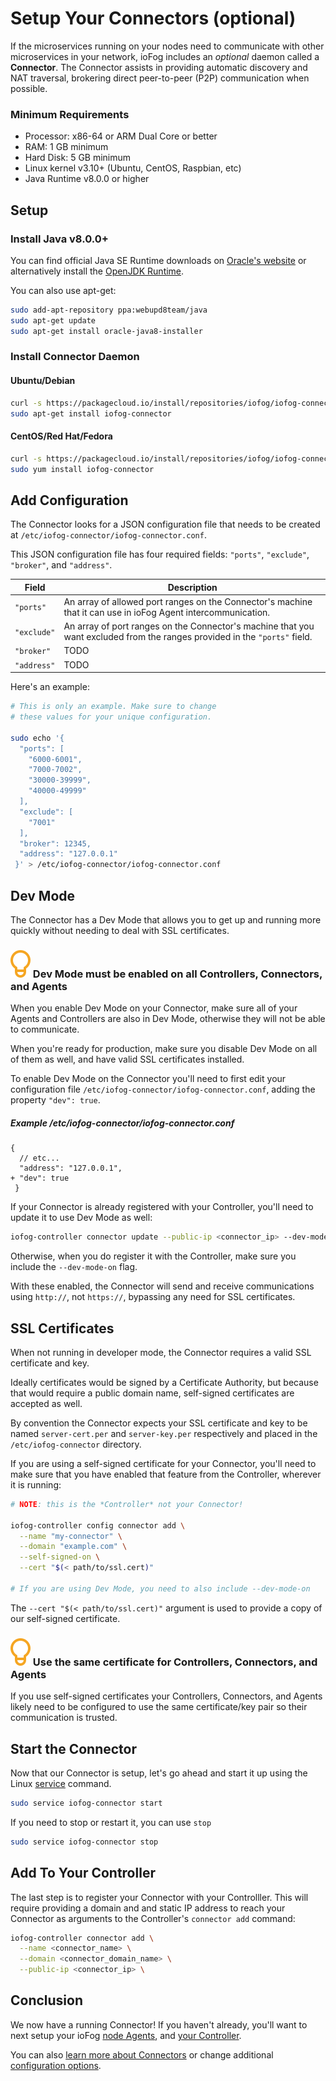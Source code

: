 # Setup Your Connectors (optional)
If the microservices running on your nodes need to communicate with other microservices in your network, ioFog includes an *_optional_* daemon called a **Connector**. The Connector assists in providing automatic discovery and NAT traversal, brokering direct peer-to-peer (P2P) communication when possible.

### Minimum Requirements
  - Processor: x86-64 or ARM Dual Core or better
  - RAM: 1 GB minimum
  - Hard Disk: 5 GB minimum
  - Linux kernel v3.10+ (Ubuntu, CentOS, Raspbian, etc)
  - Java Runtime v8.0.0 or higher

## Setup
### Install Java v8.0.0+
You can find official Java SE Runtime downloads on [Oracle's website](https://www.oracle.com/technetwork/java/javase/downloads/jre8-downloads-2133155.html) or alternatively install the [OpenJDK Runtime](http://openjdk.java.net/install/).

You can also use apt-get:

```sh
sudo add-apt-repository ppa:webupd8team/java
sudo apt-get update
sudo apt-get install oracle-java8-installer
```

### Install Connector Daemon
#### Ubuntu/Debian
```sh
curl -s https://packagecloud.io/install/repositories/iofog/iofog-connector/script.deb.sh | sudo bash
sudo apt-get install iofog-connector
```

#### CentOS/Red Hat/Fedora
```sh
curl -s https://packagecloud.io/install/repositories/iofog/iofog-connector/script.rpm.sh | sudo bash
sudo yum install iofog-connector
```

## Add Configuration
The Connector looks for a JSON configuration file that needs to be created at `/etc/iofog-connector/iofog-connector.conf`.

This JSON configuration file has four required fields: `"ports"`, `"exclude"`, `"broker"`, and `"address"`.

| Field | Description |
| ----- | ----------- |
| `"ports"` | An array of allowed port ranges on the Connector's machine that it can use in ioFog Agent intercommunication. |
| `"exclude"` | An array of port ranges on the Connector's machine that you want excluded from the ranges provided in the `"ports"` field. |
| `"broker"` | TODO |
| `"address"` | TODO |

Here's an example:

```sh
# This is only an example. Make sure to change
# these values for your unique configuration.

sudo echo '{
  "ports": [
    "6000-6001",
    "7000-7002",
    "30000-39999",
    "40000-49999"
  ],
  "exclude": [
    "7001"
  ],
  "broker": 12345,
  "address": "127.0.0.1"
 }' > /etc/iofog-connector/iofog-connector.conf
 ```

## Dev Mode
The Connector has a Dev Mode that allows you to get up and running more quickly without needing to deal with SSL certificates.

<aside class="notifications tip">
  <h3><img src="/images/icos/ico-tip.svg" alt=""> Dev Mode must be enabled on all Controllers, Connectors, and Agents</h3>
  <p>When you enable Dev Mode on your Connector, make sure all of your Agents and Controllers are also in Dev Mode, otherwise they will not be able to communicate.</p>
  <p>When you're ready for production, make sure you disable Dev Mode on all of them as well, and have valid SSL certificates installed.</p>
</aside>

To enable Dev Mode on the Connector you'll need to first edit your configuration file `/etc/iofog-connector/iofog-connector.conf`, adding the property `"dev": true`.

##### Example /etc/iofog-connector/iofog-connector.conf
```git
{
  // etc...
  "address": "127.0.0.1",
+ "dev": true
 }
 ```

 If your Connector is already registered with your Controller, you'll need to update it to use Dev Mode as well:

 ```sh
 iofog-controller connector update --public-ip <connector_ip> --dev-mode-on
 ```

Otherwise, when you do register it with the Controller, make sure you include the `--dev-mode-on` flag.

With these enabled, the Connector will send and receive communications using `http://`, not `https://`, bypassing any need for SSL certificates.

## SSL Certificates
When not running in developer mode, the Connector requires a valid SSL certificate and key.

Ideally certificates would be signed by a Certificate Authority, but because that would require a public domain name, self-signed certificates are accepted as well.

By convention the Connector expects your SSL certificate and key to be named `server-cert.per` and `server-key.per` respectively and placed in the ` /etc/iofog-connector` directory.

If you are using a self-signed certificate for your Connector, you'll need to make sure that you have enabled that feature from the Controller, wherever it is running:

```sh
# NOTE: this is the *Controller* not your Connector!

iofog-controller config connector add \
  --name "my-connector" \
  --domain "example.com" \
  --self-signed-on \
  --cert "$(< path/to/ssl.cert)"

# If you are using Dev Mode, you need to also include --dev-mode-on
```

The `--cert "$(< path/to/ssl.cert)"` argument is used to provide a copy of our self-signed certificate.

<aside class="notifications tip">
  <h3><img src="/images/icos/ico-tip.svg" alt=""> Use the same certificate for Controllers, Connectors, and Agents</h3>
  <p>If you use self-signed certificates your Controllers, Connectors, and Agents likely need to be configured to use the same certificate/key pair so their communication is trusted.</p>
</aside>

## Start the Connector
Now that our Connector is setup, let's go ahead and start it up using the Linux [service](https://linux.die.net/man/8/service) command.

```sh
sudo service iofog-connector start
```

If you need to stop or restart it, you can use `stop`

```sh
sudo service iofog-connector stop
```

## Add To Your Controller
The last step is to register your Connector with your Controlller. This will require providing a domain and and static IP address to reach your Connector as arguments to the Controller's `connector add` command:

```sh
iofog-controller connector add \
  --name <connector_name> \
  --domain <connector_domain_name> \
  --public-ip <connector_ip> \
```

## Conclusion
We now have a running Connector! If you haven't already, you'll want to next setup your ioFog [node Agents](setup-your-agents.html), and [your Controller](setup-your-controllers.html).

You can also [learn more about Connectors](../connectors/overview.html) or change additional [configuration options](../connectors/cli-usage.html).
